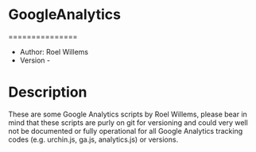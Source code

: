 # GoogleAnalytics
===============
* Author: Roel Willems																	
* Version -

# Description
These are some Google Analytics scripts by Roel Willems, please bear in mind that these scripts are purly on git for versioning and could very well not be documented or fully operational for all Google Analytics tracking codes (e.g. urchin.js, ga.js, analytics.js) or versions.